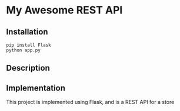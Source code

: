 # My Awesome REST API

## Installation

```
pip install Flask
python app.py
```

## Description



## Implementation

This project is implemented using Flask, and is a REST API for a store
